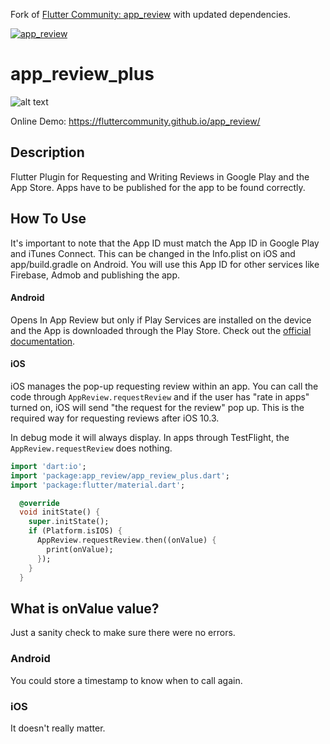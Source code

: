 Fork of [Flutter Community: app_review](https://github.com/fluttercommunity/app_review) with updated dependencies.

[![app_review](https://img.shields.io/pub/v/app_review_plus.svg)](https://pub.dev/packages/app_review_plus)

# app_review_plus

![alt text](https://github.com/Innim/flutter_app_review/blob/master/screenshots/IMG_0024.PNG)

Online Demo: https://fluttercommunity.github.io/app_review/

## Description
Flutter Plugin for Requesting and Writing Reviews in Google Play and the App Store. Apps have to be published for the app to be found correctly.

## How To Use
It's important to note that the App ID must match the App ID in Google Play and iTunes Connect. This can be changed in the Info.plist on iOS and app/build.gradle on Android. You will use this App ID for other services like Firebase, Admob and publishing the app. 

#### Android
Opens In App Review but only if Play Services are installed on the device and the App is downloaded through the Play Store. Check out the [official documentation](https://developer.android.com/guide/playcore/in-app-review).

#### iOS
iOS manages the pop-up requesting review within an app. You can call the code through `AppReview.requestReview` and if the user has "rate in apps" turned on, iOS will send "the request for the review" pop up. This is the required way for requesting reviews after iOS 10.3.

In debug mode it will always display. In apps through TestFlight, the `AppReview.requestReview` does nothing.

``` dart
import 'dart:io';
import 'package:app_review/app_review_plus.dart';
import 'package:flutter/material.dart';

  @override
  void initState() {
    super.initState();
    if (Platform.isIOS) {
      AppReview.requestReview.then((onValue) {
        print(onValue);
      });
    }
  }
```

## What is onValue value?

Just a sanity check to make sure there were no errors.

### Android

You could store a timestamp to know when to call again.

### iOS

It doesn't really matter.
